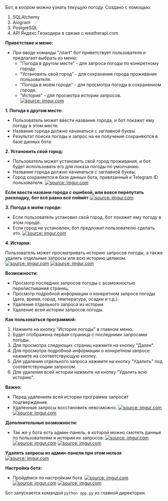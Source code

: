 Бот, в коором можно узнать текущую погоду.
Создано с помощью:

1. SQLAlchemy
2. Aiogram
3. PostgreSQL
4. API Яндекс Геокодера в связке с weatherapi.com

**Приветствие и меню:**

* При вводе команды "/start" бот приветствует пользователя и предлагает выбрать из меню:
    * "Погода в другом месте" - для запроса погоды по конкретному городу.
    * "Установить свой город" - для сохранения города проживания пользователя.
    * "Погода в моём городе" - для просмотра погоды в сохраненном городе.
    * "История" - для просмотра истории запросов.
  <a href="https://imgur.com/SY2bnEY"><img src="https://i.imgur.com/SY2bnEY.png" title="source: imgur.com" /></a>

**1. Погода в другом месте:**

* Пользователь может ввести название города, и бот покажет ему погоду в этом месте.
* Название города должно начинаться с заглавной буквы.
* Результат поиска погоды и запрос на ее получение сохраняются в базе данных бота.

**2. Установить свой город:**

* Пользователь может установить свой город проживания, и бот будет использовать его для показа погоды по умолчанию.
* Название города должно начинаться с заглавной буквы.
* Город сохраняется в базе данных бота, привязанный к Telegram ID пользователя.
<a href="https://imgur.com/J6ZM79V"><img src="https://i.imgur.com/J6ZM79V.png" title="source: imgur.com" /></a>

**Если ввести названи города с ошибкой, или вовсе перепутать раскладку, бот всё равно всё поймёт**
<a href="https://imgur.com/ZfpepFc"><img src="https://i.imgur.com/ZfpepFc.png" title="source: imgur.com" /></a>


**3. Погода в моём городе:**

* Если пользователь установил свой город, бот покажет ему погоду в этом городе.
* Если город не установлен, бот предложит пользователю сделать это.
  <a href="https://imgur.com/UQKSGDz"><img src="https://i.imgur.com/UQKSGDz.png" title="source: imgur.com" /></a>

**4. История:**

Пользователь может просматривать историю запросов погоды, а также удалять отдельные запросы или всю историю целиком.
<a href="https://imgur.com/wmKelF6"><img src="https://i.imgur.com/wmKelF6.png" title="source: imgur.com" /></a>
<a href="https://imgur.com/imwj9WW"><img src="https://i.imgur.com/imwj9WW.png" title="source: imgur.com" /></a>

**Возможности:**

* Просмотр последних запросов погоды с возможностью перелистывания страниц.
* Просмотр подробной информации о конкретном запросе погоды (дата, время, город, температура, осадки и т.д.).
* Удаление отдельного запроса из истории.
* Удаление всей истории запросов погоды.

**Как пользоваться программой:**

1. Нажмите на кнопку "История погоды" в главном меню.
2. Будет отображена первая страница с последними запросами погоды.
3. Для просмотра следующих страниц нажмите на кнопку "Далее".
4. Для просмотра подробной информации о конкретном запросе нажмите на соответствующую кнопку.
5. Для удаления отдельного запроса нажмите на кнопку "Удалить" под соответствующим запросом.
6. Для удаления всей истории нажмите на кнопку "Удалить всю историю".

**Важно:**

* Перед удалением всей истории программа запросит подтверждение.
* Удаленные запросы восстановить невозможно.
<a href="https://imgur.com/sYlR3hQ"><img src="https://i.imgur.com/sYlR3hQ.png" title="source: imgur.com" /></a>
<a href="https://imgur.com/V7gdU1Q"><img src="https://i.imgur.com/V7gdU1Q.png" title="source: imgur.com" /></a>

**Дополнительные возможности:**

* Так же у бота есть админ-панель, в которой можно смотеть данные по пользователям и истории их запросов:
<a href="https://imgur.com/xIxyYcN"><img src="https://i.imgur.com/xIxyYcN.png" title="source: imgur.com" /></a>
<a href="https://imgur.com/zYumQcB"><img src="https://i.imgur.com/zYumQcB.png" title="source: imgur.com" /></a>
<a href="https://imgur.com/LuXYFHa"><img src="https://i.imgur.com/LuXYFHa.png" title="source: imgur.com" /></a>

**Удалять запросы из админ-панели при этом нельзя**
<a href="https://imgur.com/uJWMywG"><img src="https://i.imgur.com/uJWMywG.png" title="source: imgur.com" /></a>

**Настройка бота:**
* Пройдёмся по настройкам бота.
<a href="https://imgur.com/pQDGrqT"><img src="https://i.imgur.com/pQDGrqT.png" title="source: imgur.com" /></a>
<a href="https://imgur.com/WfMKtlR"><img src="https://i.imgur.com/WfMKtlR.png" title="source: imgur.com" /></a>
<a href="https://imgur.com/qVmrSkh"><img src="https://i.imgur.com/qVmrSkh.png" title="source: imgur.com" /></a>

Бот запускается командой `python app.py` из главной директории.



